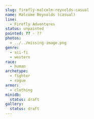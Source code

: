 ```yaml
---
slug: firefly-malcolm-reynolds-casual
name: Malcome Reynolds (casual)
line:
  - Firefly Adventures
status: unpainted
painted: ?? - ??
photos:
  - ../../missing-image.png
genre:
  - sci-fi
  - western
race:
  - human
archetype:
  - fighter
  - rogue
armor:
  - clothing
minidb:
  status: draft
gallery:
  status: draft
---
```

